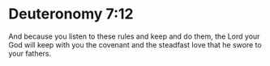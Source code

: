 # Deuteronomy 7:12

And because you listen to these rules and keep and do them, the Lord your God will keep with you the covenant and the steadfast love that he swore to your fathers.
